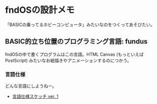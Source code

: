 # fndOSの設計メモ

「BASICの乗ってるホビーコンピュータ」みたいなのをつくってあそびたい。


## BASIC的立ち位置のプログラミング言語: fundus

fndOSの中で書くプログラムはこの言語。HTML Canvas (もっといえばPostScript) みたいなお絵描きやアニメーションするのにつかう。

### 言語仕様

どんな言語にしようねー。

- [言語仕様スケッチ ver. 1](fundus_sketch_v1.fn)
